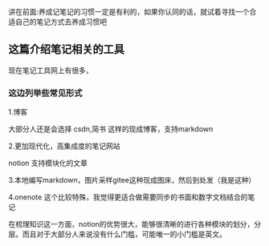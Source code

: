 讲在前面:养成记笔记的习惯一定是有利的，如果你认同的话，就试着寻找一个合适自己的笔记方式去养成习惯吧

## 这篇介绍笔记相关的工具

现在笔记工具网上有很多，

### 这边列举些常见形式

1.博客

大部分人还是会选择 csdn,简书 这样的现成博客，支持markdown

2.更加现代化，高集成度的笔记网站

notion   支持模块化的文章

3.本地编写markdown，图片采样gitee这种现成图床，然后到处发（我是这种）

4.onenote  这个比较特殊，我觉得更适合做需要同步的书面和数字文档结合的笔记



在梳理知识这一方面，notion的优势很大，能够很清晰的进行各种模块的划分，分层。而且对于大部分人来说没有什么门槛，可能唯一的小门槛是英文。